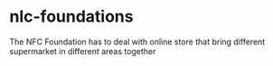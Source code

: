 # nlc-foundations
The NFC Foundation has to deal with online store that bring different supermarket in different areas together
